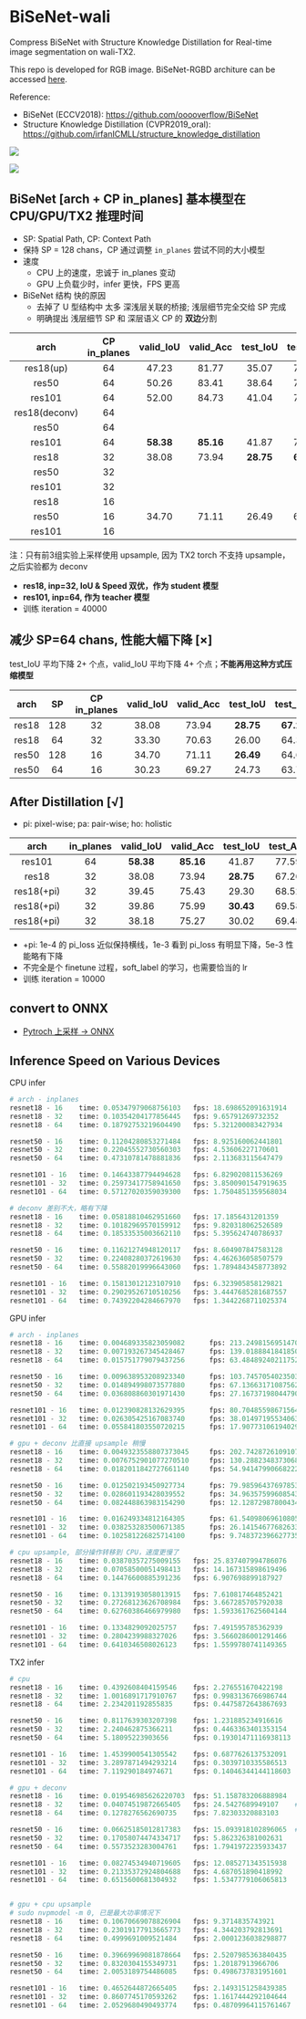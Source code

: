 # BiSeNet-wali

Compress BiSeNet with Structure Knowledge Distillation for Real-time image segmentation on wali-TX2.

This repo is developed for RGB image. BiSeNet-RGBD architure can be accessed [here](https://github.com/Shuai-Xie/Wali-turtlebot).


Reference:

- BiSeNet (ECCV2018): https://github.com/ooooverflow/BiSeNet
- Structure Knowledge Distillation (CVPR2019_oral): https://github.com/irfanICMLL/structure_knowledge_distillation


![](res/res18_pi.png)

![](res/res101.png)

## BiSeNet [arch + CP in_planes] 基本模型在 CPU/GPU/TX2 推理时间

- SP: Spatial Path, CP: Context Path
- 保持 SP = 128 chans，CP 通过调整 `in_planes` 尝试不同的大小模型
- 速度
  - CPU 上的速度，忠诚于 in_planes 变动
  - GPU 上负载少时，infer 更快，FPS 更高
- BiSeNet 结构 快的原因
  - 去掉了 U 型结构中 太多 深浅层关联的桥接; 浅层细节完全交给 SP 完成
  - 明确提出 浅层细节 SP 和 深层语义 CP 的 **双边**分割


arch | CP in_planes | valid_IoU | valid_Acc | test_IoU | test_Acc | CPU | GPU | TX2 | TRT
:-:| :-:| :-:|:-:|:-:|:-: | :-: | :-: | :-: | :-: 
res18(up) | 64  | 47.23 | 81.77 | 35.07  | 74.36 | 5.3 | 63.5 | / | /
res50 | 64  | 50.26 | 83.41 | 38.64  | 76.60 | 2.1 | 27.2 | / | /
res101 | 64 | 52.00 | 84.73 | 41.04  | 78.02 | 1.8 | 18.0 | / | /
res18(deconv) | 64  |  | | | | 5.4 | 54.9 |7.8
res50 | 64  |  | | |  | 1.8 | 12.1 | 1.8
res101 | 64 | **58.38** | **85.16** | 41.87 | 77.59 | 1.3 | 9.7 | 1.5
res18 | 32  | 38.08 | 73.94 | **28.75** | **67.26** | 9.8 | 130.3 | **24.5** |
res50 | 32  |  |  |  | | 4.5 | 35.0 | 5.9
res101 | 32 |  |  |  | | 3.4 | 26.1 | 4.7
res18 | 16  |  |  | | | 17.2 | 202.7 | 51.2
res50 | 16  | 34.70 | 71.11 | 26.49 | 64.61 | 8.6 | 80.0 | 15.1
res101 | 16 |  |  |  | | 6.3 | 61.5 | 12.1

注：只有前3组实验上采样使用 upsample, 因为 TX2 torch 不支持 upsample，之后实验都为 deconv
- **res18, inp=32, IoU & Speed 双优，作为 student 模型**
- **res101, inp=64, 作为 teacher 模型**
- 训练 iteration = 40000


## 减少 SP=64 chans, 性能大幅下降 [×]

test_IoU 平均下降 2+ 个点，valid_IoU 平均下降 4+ 个点；**不能再用这种方式压缩模型**

arch |SP| CP in_planes | valid_IoU | valid_Acc | test_IoU | test_Acc | CPU | GPU | TX2 |
:-:| :-:| :-:| :-:|:-:|:-:|:-: | :-: | :-: | :-:
res18 | 128 | 32  | 38.08 | 73.94 | **28.75** | **67.26** | 9.8 | 130.3 | 24.5 |
res18 | 64 | 32  | 33.30 | 70.63 | 26.00 | 64.35 | 9.8 | 292.8 | **33.0**
res50 | 128 | 16  | 34.70 | 71.11 | **26.49** | 64.61 | 8.6 | 80.0 | 15.1
res50 | 64 | 16  | 30.23 | 69.27 | 24.73 | 63.79 | 8.6 | 160.4 | **18.8**

## After Distillation [√]
- pi: pixel-wise; pa: pair-wise; ho: holistic

arch | in_planes | valid_IoU | valid_Acc | test_IoU | test_Acc | note
:-:| :-: | :-:| :-:|:-:|:-:|-
res101 | 64  | **58.38** | **85.16** | 41.87 | 77.59 | Teacher
res18 | 32  | 38.08 | 73.94 | **28.75** | 67.26 | base
res18(+pi) | 32  | 39.45 | 75.43 | 29.30 | 68.52 | lr=1e-4
res18(+pi) | 32  | 39.86 | 75.99 | **30.43** | 69.58 | lr=1e-3
res18(+pi) | 32  | 38.18 | 75.27 | 30.02 | 69.48 | lr=5e-3

- +pi: 1e-4 的 pi_loss 近似保持横线，1e-3 看到 pi_loss 有明显下降，5e-3 性能略有下降
- 不完全是个 finetune 过程，soft_label 的学习，也需要恰当的 lr
- 训练 iteration = 10000

## convert to ONNX

- [Pytroch 上采样 -> ONNX](onnx/torch2onnx.md)

## Inference Speed on Various Devices

CPU infer

```py
# arch - inplanes
resnet18 - 16 	 time: 0.05347979068756103 	 fps: 18.698652091631914
resnet18 - 32 	 time: 0.10354204177856445 	 fps: 9.65791269732352
resnet18 - 64 	 time: 0.18792753219604490 	 fps: 5.321200083427934

resnet50 - 16 	 time: 0.11204280853271484 	 fps: 8.925160062441801
resnet50 - 32 	 time: 0.22045552730560303 	 fps: 4.53606227170601
resnet50 - 64 	 time: 0.47310781478881836 	 fps: 2.113683115647479

resnet101 - 16 	 time: 0.14643387794494628 	 fps: 6.829020811536269
resnet101 - 32 	 time: 0.25973417758941650 	 fps: 3.8500901547919635
resnet101 - 64 	 time: 0.57127020359039300 	 fps: 1.7504851359568034

# deconv 差别不大，略有下降
resnet18 - 16 	 time: 0.05818810462951660 	 fps: 17.1856431201359
resnet18 - 32 	 time: 0.10182969570159912 	 fps: 9.820318062526589
resnet18 - 64 	 time: 0.18533535003662110 	 fps: 5.395624740786937

resnet50 - 16 	 time: 0.11621274948120117 	 fps: 8.604907847583128
resnet50 - 32 	 time: 0.22408280372619630 	 fps: 4.462636058507579
resnet50 - 64 	 time: 0.55882019996643060 	 fps: 1.7894843458773892

resnet101 - 16 	 time: 0.15813012123107910 	 fps: 6.323905858129821
resnet101 - 32 	 time: 0.29029526710510256 	 fps: 3.4447685281687557
resnet101 - 64 	 time: 0.74392204284667970 	 fps: 1.3442268711025374
```

GPU infer

```py
# arch - inplanes
resnet18 - 16 	 time: 0.004689335823059082 	 fps: 213.24981569514705
resnet18 - 32 	 time: 0.007193267345428467 	 fps: 139.01888418418503
resnet18 - 64 	 time: 0.015751779079437256 	 fps: 63.484892402117524

resnet50 - 16 	 time: 0.009638953208923340 	 fps: 103.74570540235032
resnet50 - 32 	 time: 0.014894998073577880 	 fps: 67.13663171087562
resnet50 - 64 	 time: 0.036808860301971430 	 fps: 27.167371980447907

resnet101 - 16 	 time: 0.012390828132629395 	 fps: 80.70485598671564
resnet101 - 32 	 time: 0.026305425167083740 	 fps: 38.014971955340634
resnet101 - 64 	 time: 0.055841803550720215 	 fps: 17.90773106194029

# gpu + deconv 比直接 upsample 稍慢
resnet18 - 16 	 time: 0.0049323558807373045 	 fps: 202.74287261091078
resnet18 - 32 	 time: 0.0076752901077270510 	 fps: 130.28823483730682
resnet18 - 64 	 time: 0.0182011842727661140 	 fps: 54.941479906682225

resnet50 - 16 	 time: 0.012502193450927734 	 fps: 79.98596437697853
resnet50 - 32 	 time: 0.028601193428039552 	 fps: 34.96357599608543
resnet50 - 64 	 time: 0.082448863983154290 	 fps: 12.128729878004348

resnet101 - 16 	 time: 0.016249334812164305 	 fps: 61.54098069610805
resnet101 - 32 	 time: 0.038253283500671385 	 fps: 26.141546776826335
resnet101 - 64 	 time: 0.102581226825714100 	 fps: 9.748372396627735

# cpu upsample, 部分操作转移到 CPU，速度更慢了
resnet18 - 16 	 time: 0.03870357275009155 	 fps: 25.837407994786076
resnet18 - 32 	 time: 0.07058500051498413 	 fps: 14.167315898619496
resnet18 - 64 	 time: 0.14476600885391236 	 fps: 6.907698899187927

resnet50 - 16 	 time: 0.13139193058013915 	 fps: 7.610817464852421
resnet50 - 32 	 time: 0.27268123626708984 	 fps: 3.667285705792038
resnet50 - 64 	 time: 0.62760386466979980 	 fps: 1.5933617625604144

resnet101 - 16 	 time: 0.1334829092025757 	 fps: 7.491595785362939
resnet101 - 32 	 time: 0.2804239988327026 	 fps: 3.5660286001291466
resnet101 - 64 	 time: 0.6410346508026123 	 fps: 1.5599780741149365
```

TX2 infer

```py
# cpu
resnet18 - 16 	 time: 0.4392608404159546 	 fps: 2.276551670422198
resnet18 - 32 	 time: 1.0016891717910767 	 fps: 0.9983136766986744
resnet18 - 64 	 time: 2.234201192855835 	 fps: 0.4475872643867693

resnet50 - 16 	 time: 0.8117639303207398 	 fps: 1.231885234916616
resnet50 - 32 	 time: 2.240462875366211 	 fps: 0.4463363401353154
resnet50 - 64 	 time: 5.18095223903656 	 fps: 0.19301471116938113

resnet101 - 16 	 time: 1.4539900541305542 	 fps: 0.6877626137532091
resnet101 - 32 	 time: 3.2897871494293214 	 fps: 0.3039710335586513
resnet101 - 64 	 time: 7.119290184974671 	 fps: 0.14046344144118603

# gpu + deconv
resnet18 - 16 	 time: 0.019546985626220703  fps: 51.158783206888984
resnet18 - 32 	 time: 0.04074519872665405 	 fps: 24.5427689949107    # 1
resnet18 - 64 	 time: 0.1278276562690735 	 fps: 7.82303320883103

resnet50 - 16 	 time: 0.06625185012817383 	 fps: 15.093918102896065  # 2
resnet50 - 32 	 time: 0.17058074474334717 	 fps: 5.862326381002631
resnet50 - 64 	 time: 0.5573523283004761 	 fps: 1.7941972235933437

resnet101 - 16 	 time: 0.08274534940719605 	 fps: 12.085271343515938
resnet101 - 32 	 time: 0.21335372924804688 	 fps: 4.687051890418992
resnet101 - 64 	 time: 0.6515600681304932 	 fps: 1.5347779106065813


# gpu + cpu upsample
# sudo nvpmodel -m 0, 已是最大功率情况下
resnet18 - 16 	 time: 0.10670669078826904 	 fps: 9.3714835743921
resnet18 - 32 	 time: 0.23019177913665773 	 fps: 4.344203792813691
resnet18 - 64 	 time: 0.4999691009521484 	 fps: 2.0001236038298877

resnet50 - 16 	 time: 0.39669969081878664 	 fps: 2.5207985363840435
resnet50 - 32 	 time: 0.8320304155349731 	 fps: 1.20187913966706
resnet50 - 64 	 time: 2.0053189754486085 	 fps: 0.4986737831951601

resnet101 - 16 	 time: 0.4652644872665405 	 fps: 2.1493151258439385
resnet101 - 32 	 time: 0.8607745170593262 	 fps: 1.1617444292104644
resnet101 - 64 	 time: 2.0529680490493774 	 fps: 0.48709964115761467
```

